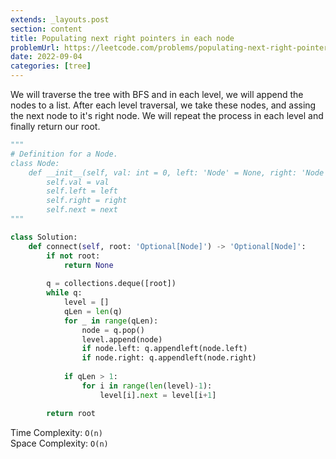 ```yaml
---
extends: _layouts.post
section: content
title: Populating next right pointers in each node
problemUrl: https://leetcode.com/problems/populating-next-right-pointers-in-each-node/
date: 2022-09-04
categories: [tree]
---
```


We will traverse the tree with BFS and in each level, we will append the nodes to a list. After each level traversal, we take these nodes, and assing the next node to it's right node. We will repeat the process in each level and finally return our root.

```python
"""
# Definition for a Node.
class Node:
    def __init__(self, val: int = 0, left: 'Node' = None, right: 'Node' = None, next: 'Node' = None):
        self.val = val
        self.left = left
        self.right = right
        self.next = next
"""

class Solution:
    def connect(self, root: 'Optional[Node]') -> 'Optional[Node]':
        if not root:
            return None
        
        q = collections.deque([root])
        while q:
            level = []
            qLen = len(q)
            for _ in range(qLen):
                node = q.pop()
                level.append(node)
                if node.left: q.appendleft(node.left)
                if node.right: q.appendleft(node.right)
            
            if qLen > 1:
                for i in range(len(level)-1):
                    level[i].next = level[i+1]

        return root
```

Time Complexity: `O(n)` <br/>
Space Complexity: `O(n)`